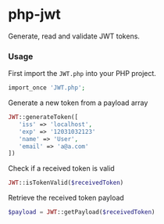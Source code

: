 # php-jwt
Generate, read and validate JWT tokens.


### Usage

First import the `JWT.php` into your PHP project.

```php
import_once 'JWT.php';
```


Generate a new token from a payload array
```php
JWT::generateToken([
   'iss' => 'localhost',
   'exp' => '12031032123'
   'name' => 'User',
   'email' => 'a@a.com'
])
```

Check if a received token is valid
```php
JWT::isTokenValid($receivedToken)
```


Retrieve the received token payload
```php
$payload = JWT::getPayload($receivedToken)
```
